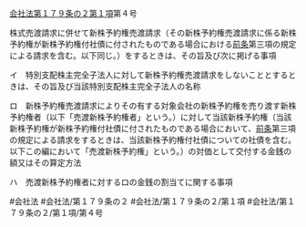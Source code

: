 [会社法第１７９条の２第１項](会社法＿＿＿＿第１７９条の２第１項)第４号

株式売渡請求に併せて新株予約権売渡請求（その新株予約権売渡請求に係る新株予約権が新株予約権付社債に付されたものである場合における[前条](会社法＿＿＿＿第１７９条の１第１項)第三項の規定による請求を含む。以下同じ。）をするときは、その旨及び次に掲げる事項

イ　特別支配株主完全子法人に対して新株予約権売渡請求をしないこととするときは、その旨及び当該特別支配株主完全子法人の名称

ロ　新株予約権売渡請求によりその有する対象会社の新株予約権を売り渡す新株予約権者（以下「売渡新株予約権者」という。）に対して当該新株予約権（当該新株予約権が新株予約権付社債に付されたものである場合において、[前条](会社法＿＿＿＿第１７９条の１第１項)第三項の規定による請求をするときは、当該新株予約権付社債についての社債を含む。以下この編において「売渡新株予約権」という。）の対価として交付する金銭の額又はその算定方法

ハ　売渡新株予約権者に対するロの金銭の割当てに関する事項


#会社法
#会社法/第１７９条の２
#会社法/第１７９条の２/第１項
#会社法/第１７９条の２/第１項/第４号
